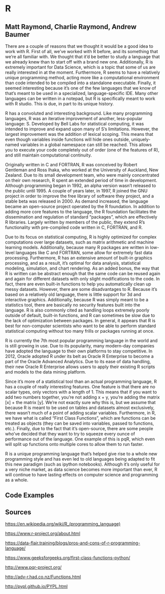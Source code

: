 # R

## Matt Raymond, Charlie Raymond, Andrew Baumer

There are a couple of reasons that we thought it would be a good idea to work with R. First of all, we’ve worked with R before, and its something that we’re all familiar with. We thought that it’d be better to study a language that we already knew than to start off with a brand new one. Additionally, R is extremely important for Data Science, which is a topic that some of us are really interested in at the moment. Furthermore, R seems to have a relatively unique programming method, acting more like a computational environment than code intended to be compiled into a standalone executable. Finally, it seemed interesting because it’s one of the few languages that we know of that’s meant to be used in a specialized, language-specific IDE. Many other languages can be written in a notepad, but R is specifically meant to work with R studio. This is due, in part to its unique history.

R has a convoluted and interesting background. Like many programming languages, R was an iterative improvement of another, less-popular language: S. Developed by Bell Labs for statistical computing, it was intended to improve and expand upon many of S’s limitations. However, the largest improvement was the addition of lexical scoping. This means that even though variables inside functions will hide ones outside, uniquely-named variables in a global namespace can still be reached. This allows you to execute your code completely out of order (one of the features of R), and still maintain computational continuity.

Originally written in C and FORTRAN, R was conceived by Robert Gentleman and Ross Ihaka, who worked at the University of Auckland, New Zealand. Due to its small development team, who were mainly concentrated on their own research, R spent an extended period of time in development. Although programming began in 1992, an alpha version wasn’t released to the public until 1995. A couple of years later, in 1997, R joined the GNU project in order to improve the free library of software they project, and a stable beta was released in 2000. As demand increased, the language became an open-source project operated by the R foundation. In addition to adding more core features to the language, the R foundation facilitates the dissemination and regulation of standard “packages”, which are effectively R libraries. Largely written by members of the public, they extend R’s functionality with pre-compiled code written in C, FORTRAN, and R.

Due to its focus on statistical computing, R is highly optimized for complex computations over large datasets, such as matrix arithmetic and machine learning models. Additionally, because many R packages are written in low-level languages like C and FORTRAN, some allow for extremely fast data processing. Furthermore, R has an extensive amount of built-in graphics processing, and as a result, it’s optimal for data analysis, statistical modeling, simulation, and chart rendering. As an added bonus, the way that R is written can be abstract enough that the same code can be reused again and again for different datasets with only slight modifications to the code. In fact, there are even built-in functions to help you automatically clean up messy datasets. However, there are some disadvantages to R. Because it’s based on a relatively old language, there is little support for 3d and interactive graphics. Additionally, because R was simply meant to be a statistics tool, there are basically no security features built into the language. R is also commonly cited as handling loops extremely poorly outside of default, built-in functions, and R can sometimes be slow due to the lack of optimization between packages. In general, it appears that R is best for non-computer scientists who want to be able to perform standard statistical computing without too many frills or packages running at once.

R is currently the 7th most popular programming language in the world and is still growing in use. Due to its popularity, many modern-day companies have adopted the language to their own platforms to stay competitive. In 2012, Oracle adopted R under its belt as Oracle R Enterprise to become a part of the Oracle Advanced Analytics. Due to its ease of data handling, their new Oracle R Enterprise allows users to apply their existing R scripts and models to the data mining platform.

Since it’s more of a statistical tool than an actual programming language, R has a couple of really interesting features. One feature is that there are no scalar types, only vectors with a length of 1. This means that if you want to add two numbers together, you’re not adding x + y, you’re adding the matrix [x] + the matrix [y]. We’re not exactly sure why this is, but we assume that because R is meant to be used on tables and datasets almost exclusively, there wasn’t much of a point of adding scalar variables. Furthermore, in R, we have what is called “First Class Functions”, which are functions can be treated as objects (they can be saved into variables, passed to functions, etc.). Finally, due to the fact that it’s open-source, there are some people who’ve decided that they want to try to squeeze every ounce of performance out of the language. One example of this is pqR, which even will split up functions onto multiple cores to allow them to run faster.

R is a unique programming language that’s helped give rise to a whole new programming style and has even led to old languages being adapted to fit this new paradigm (such as ipython notebooks). Although it’s only useful for a very niche market, as data science becomes more important than ever, R will continue to have lasting effects on computer science and programming as a whole.


## Code Examples



## Sources
https://en.wikipedia.org/wiki/R_(programming_language)

https://www.r-project.org/about.html

https://data-flair.training/blogs/pros-and-cons-of-r-programming-language/

https://www.geeksforgeeks.org/first-class-functions-python/

http://www.pqr-project.org/

http://adv-r.had.co.nz/Functions.html

http://pypl.github.io/PYPL.html

